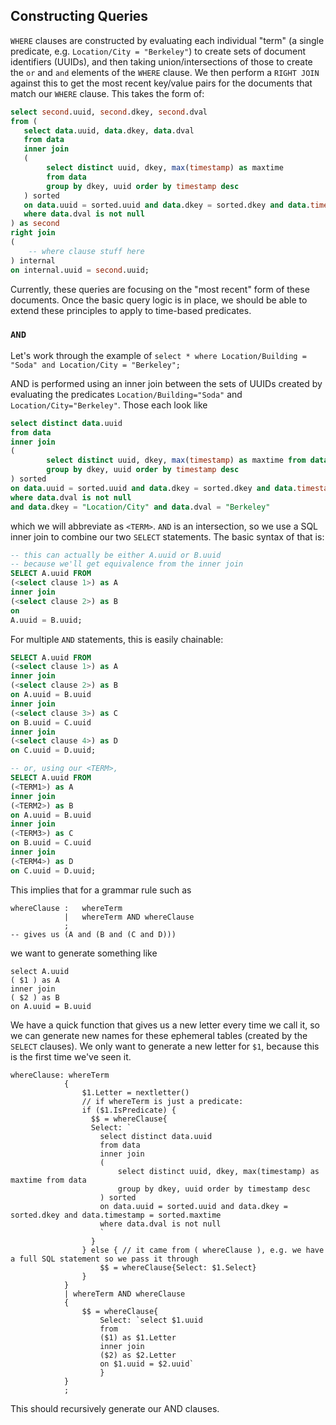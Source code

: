 ## Constructing Queries

`WHERE` clauses are constructed by evaluating each individual "term" (a single
predicate, e.g. `Location/City = "Berkeley"`) to create sets of document
identifiers (UUIDs), and then taking union/intersections of those to create the
`or` and `and` elements of the `WHERE` clause. We then perform a `RIGHT JOIN`
against this to get the most recent key/value pairs for the documents that match
our `WHERE` clause. This takes the form of:

```sql
select second.uuid, second.dkey, second.dval
from (
   select data.uuid, data.dkey, data.dval
   from data
   inner join
   (
        select distinct uuid, dkey, max(timestamp) as maxtime
        from data
        group by dkey, uuid order by timestamp desc
   ) sorted
   on data.uuid = sorted.uuid and data.dkey = sorted.dkey and data.timestamp = sorted.maxtime
   where data.dval is not null
) as second
right join
(
    -- where clause stuff here
) internal
on internal.uuid = second.uuid;
```

Currently, these queries are focusing on the "most recent" form of these
documents. Once the basic query logic is in place, we should be able to extend
these principles to apply to time-based predicates.

### `AND`

Let's work through the example of `select * where Location/Building = "Soda" and Location/City = "Berkeley";`

AND is performed using an inner join between the sets of UUIDs created by evaluating the predicates `Location/Building="Soda"`
and `Location/City="Berkeley"`. Those each look like

```sql
select distinct data.uuid
from data
inner join
(
        select distinct uuid, dkey, max(timestamp) as maxtime from data
        group by dkey, uuid order by timestamp desc
) sorted
on data.uuid = sorted.uuid and data.dkey = sorted.dkey and data.timestamp = sorted.maxtime
where data.dval is not null
and data.dkey = "Location/City" and data.dval = "Berkeley"
```

which we will abbreviate as `<TERM>`. `AND` is an intersection, so we use a SQL inner join to combine
our two `SELECT` statements. The basic syntax of that is:

```sql
-- this can actually be either A.uuid or B.uuid
-- because we'll get equivalence from the inner join
SELECT A.uuid FROM
(<select clause 1>) as A
inner join
(<select clause 2>) as B
on
A.uuid = B.uuid;
```

For multiple `AND` statements, this is easily chainable:

```sql
SELECT A.uuid FROM
(<select clause 1>) as A
inner join
(<select clause 2>) as B
on A.uuid = B.uuid
inner join
(<select clause 3>) as C
on B.uuid = C.uuid
inner join
(<select clause 4>) as D
on C.uuid = D.uuid;

-- or, using our <TERM>,
SELECT A.uuid FROM
(<TERM1>) as A
inner join
(<TERM2>) as B
on A.uuid = B.uuid
inner join
(<TERM3>) as C
on B.uuid = C.uuid
inner join
(<TERM4>) as D
on C.uuid = D.uuid;
```

This implies that for a grammar rule such as

```
whereClause :   whereTerm
            |   whereTerm AND whereClause
            ;
-- gives us (A and (B and (C and D)))
```

we want to generate something like

```
select A.uuid
( $1 ) as A
inner join
( $2 ) as B
on A.uuid = B.uuid
```

We have a quick function that gives us a new letter every time we call it, so
we can generate new names for these ephemeral tables (created by the `SELECT`
clauses). We only want to generate a new letter for `$1`, because this is the first
time we've seen it.


```
whereClause: whereTerm
            {
                $1.Letter = nextletter()
                // if whereTerm is just a predicate:
                if ($1.IsPredicate) {
                  $$ = whereClause{
                  Select: `
                    select distinct data.uuid
                    from data
                    inner join
                    (
                        select distinct uuid, dkey, max(timestamp) as maxtime from data
                        group by dkey, uuid order by timestamp desc
                    ) sorted
                    on data.uuid = sorted.uuid and data.dkey = sorted.dkey and data.timestamp = sorted.maxtime
                    where data.dval is not null
                    `
                  }
                } else { // it came from ( whereClause ), e.g. we have a full SQL statement so we pass it through
                    $$ = whereClause{Select: $1.Select}
                }
            }
            | whereTerm AND whereClause
            {
                $$ = whereClause{
                    Select: `select $1.uuid
                    from
                    ($1) as $1.Letter
                    inner join
                    ($2) as $2.Letter
                    on $1.uuid = $2.uuid`
                    }
            }
            ;
```

This should recursively generate our AND clauses.
